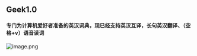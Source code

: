 ## Geek1.0
#### 专门为计算机爱好者准备的英汉词典，现已经支持英汉互译，长句英汉翻译、（空格+v）语音读词
![image.png](https://i.loli.net/2020/09/10/kijBHasUbGufW2X.png)
